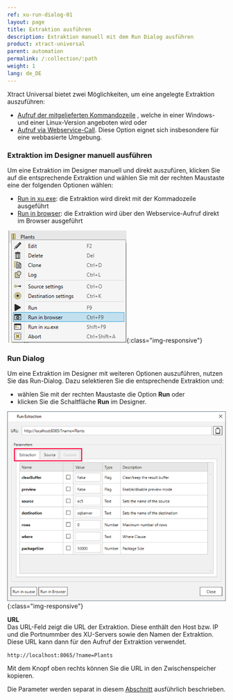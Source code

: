 ```yaml
---
ref: xu-run-dialog-01
layout: page
title: Extraktion ausführen
description: Extraktion manuell mit dem Run Dialog ausführen
product: xtract-universal
parent: automation
permalink: /:collection/:path
weight: 1
lang: de_DE
---
```


Xtract Universal bietet zwei Möglichkeiten, um eine angelegte Extraktion auszuführen:
- [Aufruf der mitgelieferten Kommandozeile](./call-via-commandline) , welche in einer Windows- und einer Linux-Version angeboten wird oder 
- [Aufruf via Webservice-Call](./call-via-webservice). Diese Option eignet sich insbesondere für eine webbasierte Umgebung. 

### Extraktion im Designer manuell ausführen 
Um eine Extraktion im Designer manuell und direkt auszufüren, klicken Sie auf die entsprechende Extraktion und wählen Sie mit der rechten Maustaste eine der folgenden Optionen wählen:
- [Run in xu.exe](./call-via-commandline): die Extraktion wird direkt mit der Kommadozeile  ausgeführt
- [Run in browser](./call-via-webservice): die Extraktion wird über den Webservice-Aufruf direkt im Browser ausgeführt

![Run](/img/content/xu/automation/xu-extraction-right-click-run.png){:class="img-responsive"}

### Run Dialog 
Um eine Extraktion im Designer mit weiteren Optionen auszuführen, nutzen Sie das Run-Dialog. Dazu selektieren Sie die entsprechende Extraktion und:
- wählen Sie mit der rechten Maustaste die Option **Run** oder
- klicken Sie die Schaltfläche **Run** im Designer.

![Extraction parameters](/img/content/xu/xu_run_extraction_param_gen_2.png){:class="img-responsive"}

**URL**<br>
Das URL-Feld zeigt die URL der Extraktion. Diese enthält den Host bzw. IP und die Portnummber des XU-Servers sowie den Namen der Extraktion. Diese URL kann dann für den Aufruf der Extraktion verwendet.
```
http://localhost:8065/?name=Plants
```

Mit dem Knopf oben rechts können Sie die URL in den Zwischenspeicher kopieren. 


Die Parameter werden separat in diesem [Abschnitt](./xu-parameter) ausführlich beschrieben.
